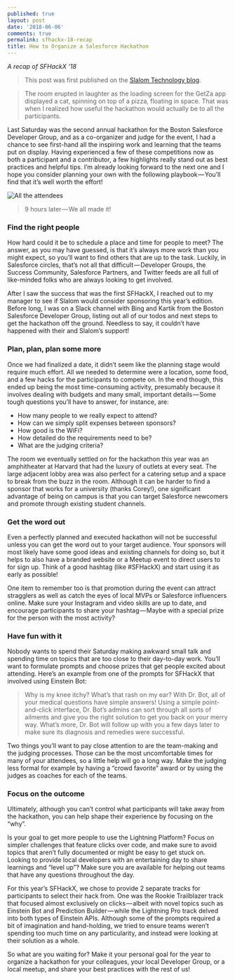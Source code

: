 ```yaml
---
published: true
layout: post
date: '2018-06-06'
comments: true
permalink: sfhackx-18-recap
title: How to Organize a Salesforce Hackathon
---
```

_A recap of SFHackX ‘18_

> This post was first published on the <a href="https://medium.com/@mrwel8/how-to-organize-a-salesforce-hackathon-c7713410e75f" target="_blank">Slalom Technology blog</a>.

> The room erupted in laughter as the loading screen for the GetZa app displayed a cat, spinning on top of a pizza, floating in space. That was when I realized how useful the hackathon would actually be to all the participants.

Last Saturday was the second annual hackathon for the Boston Salesforce Developer Group, and as a co-organizer and judge for the event, I had a chance to see first-hand all the inspiring work and learning that the teams put on display. Having experienced a few of these competitions now as both a participant and a contributor, a few highlights really stand out as best practices and helpful tips. I’m already looking forward to the next one and I hope you consider planning your own with the following playbook — You’ll find that it’s well worth the effort!

<img src="/assets/pics/fullcrowd.JPG" alt="All the attendees"/>

> 9 hours later — We all made it!

### Find the right people
How hard could it be to schedule a place and time for people to meet? The answer, as you may have guessed, is that it’s always more work than you might expect, so you’ll want to find others that are up to the task. Luckily, in Salesforce circles, that’s not all that difficult — Developer Groups, the Success Community, Salesforce Partners, and Twitter feeds are all full of like-minded folks who are always looking to get involved.

After I saw the success that was the first SFHackX, I reached out to my manager to see if Slalom would consider sponsoring this year’s edition. Before long, I was on a Slack channel with Bing and Kartik from the Boston Salesforce Developer Group, listing out all of our todos and next steps to get the hackathon off the ground. Needless to say, it couldn’t have happened with their and Slalom’s support!

### Plan, plan, plan some more
Once we had finalized a date, it didn’t seem like the planning stage would require much effort. All we needed to determine were a location, some food, and a few hacks for the participants to compete on. In the end though, this ended up being the most time-consuming activity, presumably because it involves dealing with budgets and many small, important details — Some tough questions you’ll have to answer, for instance, are:
- How many people to we really expect to attend?
- How can we simply split expenses between sponsors?
- How good is the WiFi?
- How detailed do the requirements need to be?
- What are the judging criteria?

The room we eventually settled on for the hackathon this year was an amphitheater at Harvard that had the luxury of outlets at every seat. The large adjacent lobby area was also perfect for a catering setup and a space to break from the buzz in the room. Although it can be harder to find a sponsor that works for a university (thanks Corey!), one significant advantage of being on campus is that you can target Salesforce newcomers and promote through existing student channels.

### Get the word out
Even a perfectly planned and executed hackathon will not be successful unless you can get the word out to your target audience. Your sponsors will most likely have some good ideas and existing channels for doing so, but it helps to also have a branded website or a Meetup event to direct users to for sign up. Think of a good hashtag (like #SFHackX) and start using it as early as possible!

One item to remember too is that promotion during the event can attract stragglers as well as catch the eyes of local MVPs or Salesforce influencers online. Make sure your Instagram and video skills are up to date, and encourage participants to share your hashtag — Maybe with a special prize for the person with the most activity?

### Have fun with it
Nobody wants to spend their Saturday making awkward small talk and spending time on topics that are too close to their day-to-day work. You’ll want to formulate prompts and choose prizes that get people excited about attending. Here’s an example from one of the prompts for SFHackX that involved using Einstein Bot:

> Why is my knee itchy? What’s that rash on my ear? With Dr. Bot, all of your medical questions have simple answers! Using a simple point-and-click interface, Dr. Bot’s admins can sort through all sorts of ailments and give you the right solution to get you back on your merry way. What’s more, Dr. Bot will follow up with you a few days later to make sure its diagnosis and remedies were successful.

Two things you’ll want to pay close attention to are the team-making and the judging processes. Those can be the most uncomfortable times for many of your attendees, so a little help will go a long way. Make the judging less formal for example by having a “crowd favorite” award or by using the judges as coaches for each of the teams.

### Focus on the outcome
Ultimately, although you can’t control what participants will take away from the hackathon, you can help shape their experience by focusing on the “why”.

Is your goal to get more people to use the Lightning Platform? Focus on simpler challenges that feature clicks over code, and make sure to avoid topics that aren’t fully documented or might be easy to get stuck on. Looking to provide local developers with an entertaining day to share learnings and “level up”? Make sure you are available for helping out teams that have any questions throughout the day.

For this year’s SFHackX, we chose to provide 2 separate tracks for participants to select their hack from. One was the Rookie Trailblazer track that focused almost exclusively on clicks — albeit with novel topics such as Einstein Bot and Prediction Builder — while the Lightning Pro track delved into both types of Einstein APIs. Although some of the prompts required a bit of imagination and hand-holding, we tried to ensure teams weren’t spending too much time on any particularity, and instead were looking at their solution as a whole.

So what are you waiting for? Make it your personal goal for the year to organize a hackathon for your colleagues, your local Developer Group, or a local meetup, and share your best practices with the rest of us!


